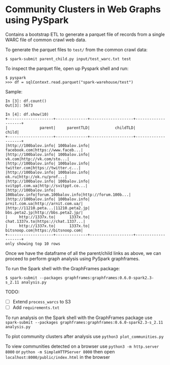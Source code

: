# Community Clusters in Web Graphs using PySpark

Contains a bootstrap ETL to generate a parquet file of records from a single WARC file of common crawl web data.

To generate the parquet files to ```test/``` from the common crawl data:

    $ spark-submit parent_child.py input/test_warc.txt test

To inspect the parquet file, open up Pyspark shell and run:

```
$ pyspark
>>> df = sqlContext.read.parquet("spark-warehouse/test")
```

Sample:
```
In [3]: df.count()
Out[3]: 5673

In [4]: df.show(10)
+--------------------+--------------+-------------------+--------------------+
|              parent|     parentTLD|           childTLD|               child|
+--------------------+--------------+-------------------+--------------------+
|http://100balov.info| 100balov.info|       facebook.com|https://www.faceb...|
|http://100balov.info| 100balov.info|             vk.com|http://vk.com/sto...|
|http://100balov.info| 100balov.info|        twitter.com|https://twitter.c...|
|http://100balov.info| 100balov.info|              ok.ru|http://ok.ru/prof...|
|http://100balov.info| 100balov.info|     svitppt.com.ua|http://svitppt.co...|
|http://100balov.info| 100balov.info|forum.100balov.info|http://forum.100b...|
|http://100balov.info| 100balov.info|       arnit.com.ua|http://arnit.com.ua/|
|http://11210.peta...|11210.peta2.jp|       bbs.peta2.jp|http://bbs.peta2.jp/|
|     http://1337x.to|      1337x.to|      chat.1337x.to|https://chat.1337...|
|     http://1337x.to|      1337x.to|       bitsnoop.com|https://bitsnoop.com|
+--------------------+--------------+-------------------+--------------------+
only showing top 10 rows

```
Once we have the dataframe of all the parent/child links as above, we can proceed 
to perform graph analysis using PySpark graphframes. 

To run the Spark shell with the GraphFrames package:


    $ spark-submit --packages graphframes:graphframes:0.6.0-spark2.3-s_2.11 analysis.py


TODO:
- [ ] Extend `process_warcs` to S3
- [ ] Add `requirements.txt`

To run analysis on the Spark shell with the GraphFrames package
    use `spark-submit --packages graphframes:graphframes:0.6.0-spark2.3-s_2.11 analysis.py`

To plot community clusters after analysis
    use `python3 plot_communities.py`

To view communities detected on a browser
    use `python3 -m http.server 8000` or `python -m SimpleHTTPServer 8000`
    then open `localhost:8000/public/index.html` in the browser
